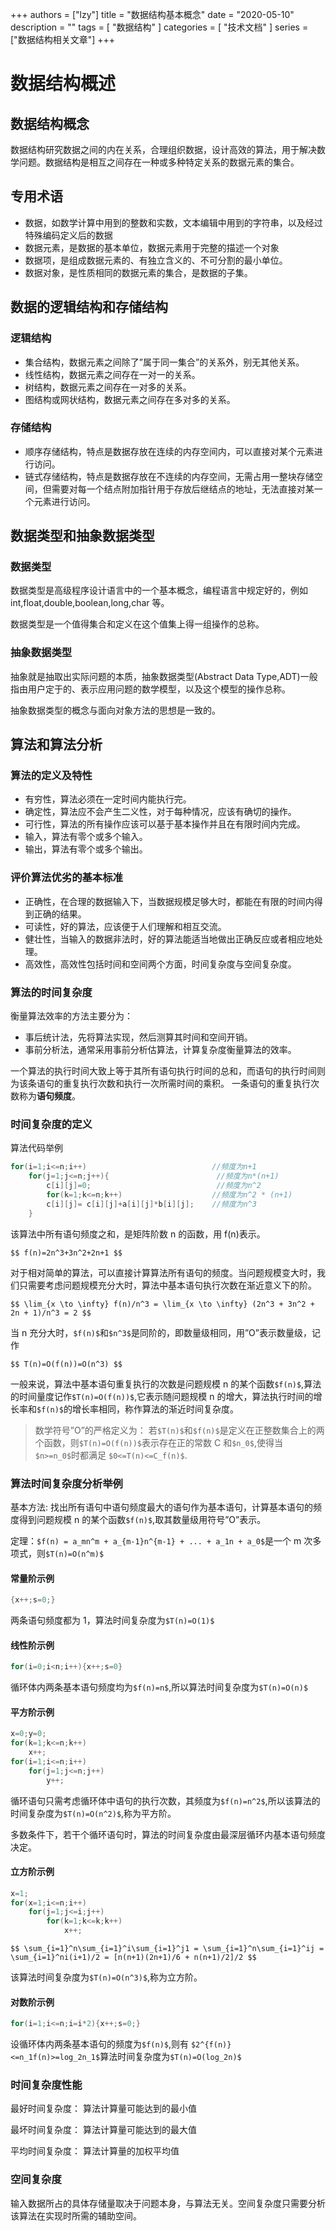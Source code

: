 +++
authors = ["lzy"]
title = "数据结构基本概念"
date = "2020-05-10"
description = ""
tags = [
    "数据结构"
]
categories = [
    "技术文档"
]
series = ["数据结构相关文章"]
+++


# 数据结构概述

## 数据结构概念

数据结构研究数据之间的内在关系，合理组织数据，设计高效的算法，用于解决数学问题。数据结构是相互之间存在一种或多种特定关系的数据元素的集合。

## 专用术语

- 数据，如数学计算中用到的整数和实数，文本编辑中用到的字符串，以及经过特殊编码定义后的数据
- 数据元素，是数据的基本单位，数据元素用于完整的描述一个对象
- 数据项，是组成数据元素的、有独立含义的、不可分割的最小单位。
- 数据对象，是性质相同的数据元素的集合，是数据的子集。

## 数据的逻辑结构和存储结构

### 逻辑结构

- 集合结构，数据元素之间除了”属于同一集合”的关系外，别无其他关系。
- 线性结构，数据元素之间存在一对一的关系。
- 树结构，数据元素之间存在一对多的关系。
- 图结构或网状结构，数据元素之间存在多对多的关系。

### 存储结构

- 顺序存储结构，特点是数据存放在连续的内存空间内，可以直接对某个元素进行访问。
- 链式存储结构，特点是数据存放在不连续的内存空间，无需占用一整块存储空间，但需要对每一个结点附加指针用于存放后继结点的地址，无法直接对某一个元素进行访问。

## 数据类型和抽象数据类型

### 数据类型

数据类型是高级程序设计语言中的一个基本概念，编程语言中规定好的，例如 int,float,double,boolean,long,char 等。

数据类型是一个值得集合和定义在这个值集上得一组操作的总称。

### 抽象数据类型

抽象就是抽取出实际问题的本质，抽象数据类型(Abstract Data Type,ADT)一般指由用户定于的、表示应用问题的数学模型，以及这个模型的操作总称。

抽象数据类型的概念与面向对象方法的思想是一致的。

## 算法和算法分析

### 算法的定义及特性

- 有穷性，算法必须在一定时间内能执行完。
- 确定性，算法应不会产生二义性，对于每种情况，应该有确切的操作。
- 可行性，算法的所有操作应该可以基于基本操作并且在有限时间内完成。
- 输入，算法有零个或多个输入。
- 输出，算法有零个或多个输出。

### 评价算法优劣的基本标准

- 正确性，在合理的数据输入下，当数据规模足够大时，都能在有限的时间内得到正确的结果。
- 可读性，好的算法，应该便于人们理解和相互交流。
- 健壮性，当输入的数据非法时，好的算法能适当地做出正确反应或者相应地处理。
- 高效性，高效性包括时间和空间两个方面，时间复杂度与空间复杂度。

### 算法的时间复杂度

衡量算法效率的方法主要分为：

- 事后统计法，先将算法实现，然后测算其时间和空间开销。
- 事前分析法，通常采用事前分析估算法，计算复杂度衡量算法的效率。

一个算法的执行时间大致上等于其所有语句执行时间的总和，而语句的执行时间则为该条语句的重复执行次数和执行一次所需时间的乘积。
一条语句的重复执行次数称为**语句频度**。

### 时间复杂度的定义

算法代码举例

```c
for(i=1;i<=n;i++)                            //频度为n+1
    for(j=1;j<=n;j++){                        //频度为n*(n+1)    
        c[i][j]=0;                            //频度为n^2
        for(k=1;k<=n;k++)                    //频度为n^2 * (n+1)
        c[i][j]= c[i][j]+a[i][j]*b[i][j];    //频度为n^3
    }
```

该算法中所有语句频度之和，是矩阵阶数 n 的函数，用 f(n)表示。

`$$ f(n)=2n^3+3n^2+2n+1 $$`

对于相对简单的算法，可以直接计算算法所有语句的频度。当问题规模变大时，我们只需要考虑问题规模充分大时，算法中基本语句执行次数在渐近意义下的阶。

`$$ \lim_{x \to \infty} f(n)/n^3 = \lim_{x \to \infty} (2n^3 + 3n^2 + 2n + 1)/n^3 = 2 $$`

当 n 充分大时，`$f(n)$`和`$n^3$`是同阶的，即数量级相同，用”O”表示数量级，记作

`$$ T(n)=O(f(n))=O(n^3) $$`

一般来说，算法中基本语句重复执行的次数是问题规模 n 的某个函数`$f(n)$`,算法的时间量度记作`$T(n)=O(f(n))$`,它表示随问题规模 n 的增大，算法执行时间的增长率和`$f(n)$`的增长率相同，称作算法的渐近时间复杂度。

> 数学符号”O”的严格定义为：
> 若`$T(n)$`和`$f(n)$`是定义在正整数集合上的两个函数，则`$T(n)=O(f(n))$`表示存在正的常数 C 和`$n_0$`,使得当`$n>=n_0$`时都满足 `$0<=T(n)<=C_f(n)$`.

### 算法时间复杂度分析举例

基本方法: 找出所有语句中语句频度最大的语句作为基本语句，计算基本语句的频度得到问题规模 n 的某个函数`$f(n)$`,取其数量级用符号”O”表示。

定理：`$f(n) = a_mn^m + a_{m-1}n^{m-1} + ... + a_1n + a_0$`是一个 m 次多项式，则`$T(n)=O(n^m)$`

#### 常量阶示例

```c
{x++;s=0;}
```

两条语句频度都为 1，算法时间复杂度为`$T(n)=O(1)$`

#### 线性阶示例

```c
for(i=0;i<n;i++){x++;s=0}
```

循环体内两条基本语句频度均为`$f(n)=n$`,所以算法时间复杂度为`$T(n)=O(n)$`

#### 平方阶示例

```c
x=0;y=0;
for(k=1;k<=n;k++)
    x++;
for(i=1;i<=n;i++)
    for(j=1;j<=n;j++)
        y++;
```

循环语句只需考虑循环体中语句的执行次数，其频度为`$f(n)=n^2$`,所以该算法的时间复杂度为`$T(n)=O(n^2)$`,称为平方阶。

多数条件下，若干个循环语句时，算法的时间复杂度由最深层循环内基本语句频度决定。

#### 立方阶示例

```c
x=1;
for(x=1;i<=n;i++)
    for(j=1;j<=i;j++)
        for(k=1;k<=k;k++)
            x++;
```

`$$ \sum_{i=1}^n\sum_{i=1}^i\sum_{i=1}^j1 = \sum_{i=1}^n\sum_{i=1}^ij = \sum_{i=1}^ni(i+1)/2 = [n(n+1)(2n+1)/6 + n(n+1)/2]/2 $$`

该算法时间复杂度为`$T(n)=O(n^3)$`,称为立方阶。

#### 对数阶示例

```c
for(i=1;i<=n;i=i*2){x++;s=0;}
```

设循环体内两条基本语句的频度为`$f(n)$`,则有 `$2^{f(n)}<=n_1f(n)>=log_2n_1$`算法时间复杂度为`$T(n)=O(log_2n)$`

### 时间复杂度性能

最好时间复杂度： 算法计算量可能达到的最小值

最坏时间复杂度： 算法计算量可能达到的最大值

平均时间复杂度： 算法计算量的加权平均值

### 空间复杂度

输入数据所占的具体存储量取决于问题本身，与算法无关。空间复杂度只需要分析该算法在实现时所需的辅助空间。
